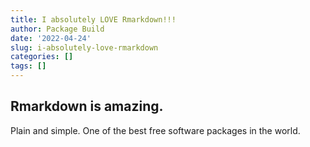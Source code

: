 ```yaml
---
title: I absolutely LOVE Rmarkdown!!!
author: Package Build
date: '2022-04-24'
slug: i-absolutely-love-rmarkdown
categories: []
tags: []
---
```


## Rmarkdown is amazing.

Plain and simple. One of the best free software packages in the world.

